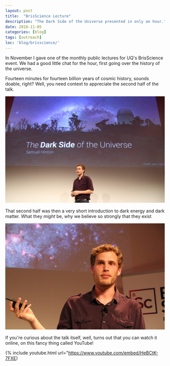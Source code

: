 ```yaml
---
layout: post
title:  "BrisScience Lecture"
description: "The Dark Side of the Universe presented in only an hour."
date: 2018-11-05
categories: [blog]
tags: [outreach]
loc: 'blog/brisscience/'
---
```


In November I gave one of the monthly public lectures for UQ's 
BrisScience event. We had a good little chat for the hour, first
going over the history of the universe.

Fourteen minutes for fourteen billion years of cosmic history, sounds
doable, right? Well, you need context to appreciate the second half of 
the talk. 

![](title.jpg)


That second half was then a very short introduction to dark
energy and dark matter. What they *might* be, why we believe so 
strongly that they exist

![](cover.jpg)

If you're curious about the talk itself, well, turns out 
that you can watch it online, on this fancy thing called YouTube!

{% include youtube.html url="https://www.youtube.com/embed/HeBCtK-7FXE)